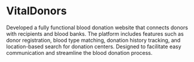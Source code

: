 # VitalDonors
Developed a fully functional blood donation website that connects donors with recipients and blood banks. The platform includes features such as donor registration, blood type matching, donation history tracking, and location-based search for donation centers. Designed to facilitate easy communication and streamline the blood donation process.

